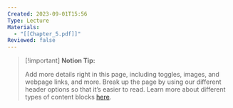 ```yaml
---
Created: 2023-09-01T15:56
Type: Lecture
Materials:
  - "[[Chapter_5.pdf]]"
Reviewed: false
---
```

> [!important] **Notion Tip:**
> 
> Add more details right in this page, including toggles, images, and webpage links, and more. Break up the page by using our different header options so that it’s easier to read. Learn more about different types of content blocks [here](https://www.notion.so/guides/types-of-content-blocks).